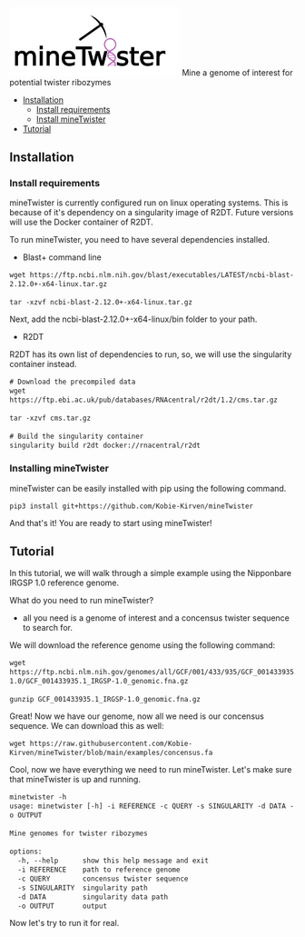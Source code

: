 <img src="https://github.com/Kobie-Kirven/mineTwister/blob/main/static/logo.png" width="300">
Mine a genome of interest for potential twister ribozymes

- [Installation](#installation)
    - [Install requirements](#install-requirements)
    - [Install mineTwister](#install-minetwister)
- [Tutorial](#tutorial)

## **Installation** 


### **Install requirements**

mineTwister is currently configured run on linux operating systems. This is because of it's dependency on a singularity image of R2DT. Future versions will use the Docker container of R2DT.

To run mineTwister, you need to have several dependencies installed. 

- Blast+ command line
```text
wget https://ftp.ncbi.nlm.nih.gov/blast/executables/LATEST/ncbi-blast-2.12.0+-x64-linux.tar.gz

tar -xzvf ncbi-blast-2.12.0+-x64-linux.tar.gz
```
Next, add the ncbi-blast-2.12.0+-x64-linux/bin folder to your path. 

- R2DT

R2DT has its own list of dependencies to run, so, we will use the singularity container instead. 

```
# Download the precompiled data
wget https://ftp.ebi.ac.uk/pub/databases/RNAcentral/r2dt/1.2/cms.tar.gz

tar -xzvf cms.tar.gz

# Build the singularity container
singularity build r2dt docker://rnacentral/r2dt
```

### **Installing mineTwister**
mineTwister can be easily installed with pip using the following command.
```
pip3 install git+https://github.com/Kobie-Kirven/mineTwister
```

And that's it! You are ready to start using mineTwister!

## **Tutorial**

In this tutorial, we will walk through a simple example using the Nipponbare IRGSP 1.0 reference genome. 

What do you need to run mineTwister?
- all you need is a genome of interest and a concensus twister sequence to search for.

We will download the reference genome using the following command:

```
wget https://ftp.ncbi.nlm.nih.gov/genomes/all/GCF/001/433/935/GCF_001433935.1_IRGSP-1.0/GCF_001433935.1_IRGSP-1.0_genomic.fna.gz

gunzip GCF_001433935.1_IRGSP-1.0_genomic.fna.gz
```

Great! Now we have our genome, now all we need is our concensus sequence. We can download this as well:
```
wget https://raw.githubusercontent.com/Kobie-Kirven/mineTwister/blob/main/examples/concensus.fa
```

Cool, now we have everything we need to run mineTwister. Let's make sure that mineTwister is up and running.
```
minetwister -h
usage: minetwister [-h] -i REFERENCE -c QUERY -s SINGULARITY -d DATA -o OUTPUT

Mine genomes for twister ribozymes

options:
  -h, --help      show this help message and exit
  -i REFERENCE    path to reference genome
  -c QUERY        concensus twister sequence
  -s SINGULARITY  singularity path
  -d DATA         singularity data path
  -o OUTPUT       output
```

Now let's try to run it for real. 